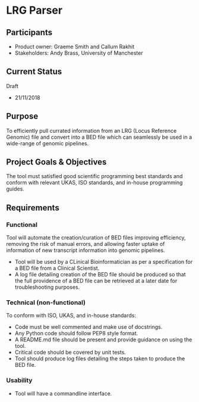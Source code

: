 # LRG Parser
## Participants
- Product owner: Graeme Smith and Callum Rakhit
- Stakeholders: Andy Brass, University of Manchester

## Current Status
Draft
- 21/11/2018

## Purpose
To efficiently pull currated information from an LRG (Locus Reference Genomic) file and convert into a BED file which can seamlessly be used in a wide-range of genomic pipelines.

## Project Goals & Objectives
The tool must satisfied good scientific programming best standards and conform with relevant UKAS, ISO standards, and in-house programming guides.

## Requirements
### Functional
Tool will automate the creation/curation of BED files improving efficiency, removing the risk of manual errors, and allowing faster uptake of information of new transcript information into genomic pipelines.
- Tool will be used by a CLinical Bioinformatician as per a specification for a BED file from a Clinical Scientist.
- A log file detailing creation of the BED file should be produced so that the full providence of a BED file can be retrieved at a later date for troubleshooting purposes.

### Technical (non-functional)
To conform with ISO, UKAS, and in-house standards:
- Code must be well commented and make use of docstrings.
- Any Python code should follow PEP8 style format.
- A README.md file should be present and provide guidance on using the tool.
- Critical code should be covered by unit tests.
- Tool should produce log files detailing the steps taken to produce the BED file.

### Usability
- Tool will have a commandline interface.
